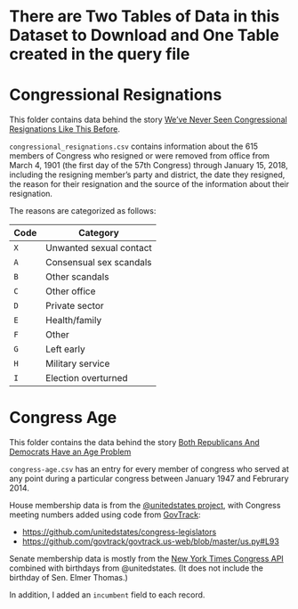 # There are Two Tables of Data in this Dataset to Download and One Table created in the query file

# Congressional Resignations

This folder contains data behind the story [We’ve Never Seen Congressional Resignations Like This Before](https://fivethirtyeight.com/features/more-people-are-resigning-from-congress-than-at-any-time-in-recent-history/).

`congressional_resignations.csv` contains information about the 615 members of Congress who resigned or were removed from office from March 4, 1901 (the first day of the 57th Congress) through January 15, 2018, including the resigning member’s party and district, the date they resigned, the reason for their resignation and the source of the information about their resignation.

The reasons are categorized as follows:

Code | Category
-----| ---------
`X` | Unwanted sexual contact
`A` | Consensual sex scandals
`B` | Other scandals
`C` | Other office
`D` | Private sector
`E` | Health/family
`F` | Other
`G` | Left early
`H` | Military service
`I` | Election overturned


# Congress Age

This folder contains the data behind the story [Both Republicans And Democrats Have an Age Problem](https://fivethirtyeight.com/features/both-republicans-and-democrats-have-an-age-problem/)

`congress-age.csv` has an entry for every member of congress who served at any point during a particular congress between January 1947 and Februrary 2014.

House membership data is from the [@unitedstates project](http://theunitedstates.io/), with Congress meeting numbers added using code from [GovTrack](https://www.govtrack.us/developers/api):

* https://github.com/unitedstates/congress-legislators
* https://github.com/govtrack/govtrack.us-web/blob/master/us.py#L93

Senate membership data is mostly from the [New York Times Congress API](http://developer.nytimes.com/docs/read/congress_api) combined with birthdays from @unitedstates. (It does not include the birthday of Sen. Elmer Thomas.)

In addition, I added an `incumbent` field to each record.
